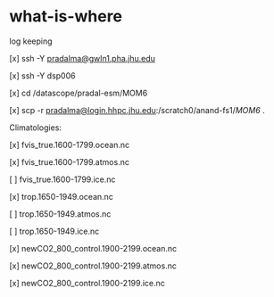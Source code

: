 # what-is-where
log keeping

[x] ssh -Y pradalma@gwln1.pha.jhu.edu

[x] ssh -Y dsp006

[x] cd /datascope/pradal-esm/MOM6

[x] scp -r pradalma@login.hhpc.jhu.edu:/scratch0/anand-fs1/*MOM6* .


Climatologies:

[x] fvis_true.1600-1799.ocean.nc

[x] fvis_true.1600-1799.atmos.nc

[ ] fvis_true.1600-1799.ice.nc

[x] trop.1650-1949.ocean.nc

[ ] trop.1650-1949.atmos.nc

[ ] trop.1650-1949.ice.nc

[x] newCO2_800_control.1900-2199.ocean.nc

[x] newCO2_800_control.1900-2199.atmos.nc

[x] newCO2_800_control.1900-2199.ice.nc

